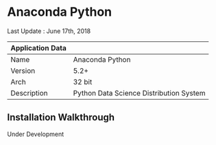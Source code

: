 # Anaconda Python

Last Update : June 17th, 2018

| Application Data ||
| ---| --- |
| Name        | Anaconda Python |
| Version     | 5.2+ |
| Arch        | 32 bit |
| Description | Python Data Science Distribution System |

## Installation Walkthrough
Under Development
